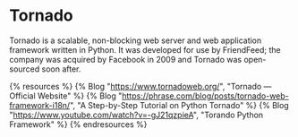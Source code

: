 # Tornado

Tornado is a scalable, non-blocking web server and web application framework written in Python. It was developed for use by FriendFeed; the company was acquired by Facebook in 2009 and Tornado was open-sourced soon after.

{% resources %}
  {% Blog "https://www.tornadoweb.org/", "Tornado — Official Website" %}
  {% Blog "https://phrase.com/blog/posts/tornado-web-framework-i18n/", "A Step-by-Step Tutorial on Python Tornado" %}
  {% Blog "https://www.youtube.com/watch?v=-gJ21qzpieA", "Torando Python Framework" %}
{% endresources %}



